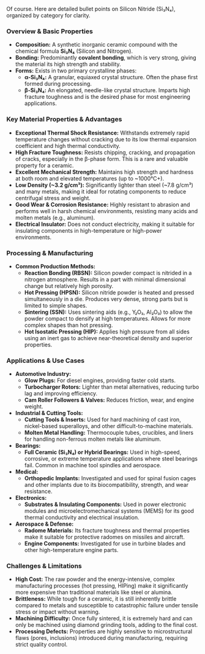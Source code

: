 Of course. Here are detailed bullet points on Silicon Nitride (Si₃N₄), organized by category for clarity.

### **Overview & Basic Properties**
*   **Composition:** A synthetic inorganic ceramic compound with the chemical formula **Si₃N₄** (Silicon and Nitrogen).
*   **Bonding:** Predominantly **covalent bonding**, which is very strong, giving the material its high strength and stability.
*   **Forms:** Exists in two primary crystalline phases:
    *   **α-Si₃N₄:** A granular, equiaxed crystal structure. Often the phase first formed during processing.
    *   **β-Si₃N₄:** An elongated, needle-like crystal structure. Imparts high fracture toughness and is the desired phase for most engineering applications.

### **Key Material Properties & Advantages**
*   **Exceptional Thermal Shock Resistance:** Withstands extremely rapid temperature changes without cracking due to its low thermal expansion coefficient and high thermal conductivity.
*   **High Fracture Toughness:** Resists chipping, cracking, and propagation of cracks, especially in the β-phase form. This is a rare and valuable property for a ceramic.
*   **Excellent Mechanical Strength:** Maintains high strength and hardness at both room and elevated temperatures (up to ~1000°C+).
*   **Low Density (~3.2 g/cm³):** Significantly lighter than steel (~7.8 g/cm³) and many metals, making it ideal for rotating components to reduce centrifugal stress and weight.
*   **Good Wear & Corrosion Resistance:** Highly resistant to abrasion and performs well in harsh chemical environments, resisting many acids and molten metals (e.g., aluminum).
*   **Electrical Insulator:** Does not conduct electricity, making it suitable for insulating components in high-temperature or high-power environments.

### **Processing & Manufacturing**
*   **Common Production Methods:**
    *   **Reaction Bonding (RBSN):** Silicon powder compact is nitrided in a nitrogen atmosphere. Results in a part with minimal dimensional change but relatively high porosity.
    *   **Hot Pressing (HPSN):** Silicon nitride powder is heated and pressed simultaneously in a die. Produces very dense, strong parts but is limited to simple shapes.
    *   **Sintering (SSN):** Uses sintering aids (e.g., Y₂O₃, Al₂O₃) to allow the powder compact to densify at high temperatures. Allows for more complex shapes than hot pressing.
    *   **Hot Isostatic Pressing (HIP):** Applies high pressure from all sides using an inert gas to achieve near-theoretical density and superior properties.

### **Applications & Use Cases**
*   **Automotive Industry:**
    *   **Glow Plugs:** For diesel engines, providing faster cold starts.
    *   **Turbocharger Rotors:** Lighter than metal alternatives, reducing turbo lag and improving efficiency.
    *   **Cam Roller Followers & Valves:** Reduces friction, wear, and engine weight.
*   **Industrial & Cutting Tools:**
    *   **Cutting Tools & Inserts:** Used for hard machining of cast iron, nickel-based superalloys, and other difficult-to-machine materials.
    *   **Molten Metal Handling:** Thermocouple tubes, crucibles, and liners for handling non-ferrous molten metals like aluminum.
*   **Bearings:**
    *   **Full Ceramic (Si₃N₄) or Hybrid Bearings:** Used in high-speed, corrosive, or extreme temperature applications where steel bearings fail. Common in machine tool spindles and aerospace.
*   **Medical:**
    *   **Orthopedic Implants:** Investigated and used for spinal fusion cages and other implants due to its biocompatibility, strength, and wear resistance.
*   **Electronics:**
    *   **Substrates & Insulating Components:** Used in power electronic modules and microelectromechanical systems (MEMS) for its good thermal conductivity and electrical insulation.
*   **Aerospace & Defense:**
    *   **Radome Materials:** Its fracture toughness and thermal properties make it suitable for protective radomes on missiles and aircraft.
    *   **Engine Components:** Investigated for use in turbine blades and other high-temperature engine parts.

### **Challenges & Limitations**
*   **High Cost:** The raw powder and the energy-intensive, complex manufacturing processes (hot pressing, HIPing) make it significantly more expensive than traditional materials like steel or alumina.
*   **Brittleness:** While tough for a ceramic, it is still inherently brittle compared to metals and susceptible to catastrophic failure under tensile stress or impact without warning.
*   **Machining Difficulty:** Once fully sintered, it is extremely hard and can only be machined using diamond grinding tools, adding to the final cost.
*   **Processing Defects:** Properties are highly sensitive to microstructural flaws (pores, inclusions) introduced during manufacturing, requiring strict quality control.
